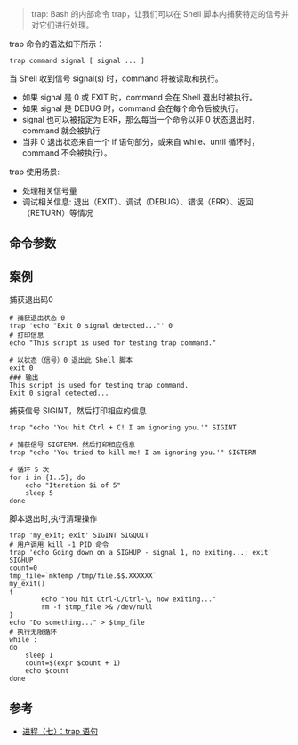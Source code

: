 > trap: Bash 的内部命令 trap，让我们可以在 Shell 脚本内捕获特定的信号并对它们进行处理。


trap 命令的语法如下所示：

    trap command signal [ signal ... ]

当 Shell 收到信号 signal(s) 时，command 将被读取和执行。

* 如果 signal 是 0 或 EXIT 时，command 会在 Shell 退出时被执行。
* 如果 signal 是 DEBUG 时，command 会在每个命令后被执行。
* signal 也可以被指定为 ERR，那么每当一个命令以非 0 状态退出时，command 就会被执行
* 当非 0 退出状态来自一个 if 语句部分，或来自 while、until 循环时，command 不会被执行）。

trap 使用场景:

- 处理相关信号量
- 调试相关信息: 退出（EXIT）、调试（DEBUG）、错误（ERR）、返回（RETURN）等情况

命令参数
---


案例
---

捕获退出码0

    # 捕获退出状态 0
    trap 'echo "Exit 0 signal detected..."' 0
    # 打印信息
    echo "This script is used for testing trap command."

    # 以状态（信号）0 退出此 Shell 脚本
    exit 0
    ### 输出
    This script is used for testing trap command.
    Exit 0 signal detected...

    
捕获信号 SIGINT，然后打印相应的信息

    trap "echo 'You hit Ctrl + C! I am ignoring you.'" SIGINT

    # 捕获信号 SIGTERM，然后打印相应信息
    trap "echo 'You tried to kill me! I am ignoring you.'" SIGTERM

    # 循环 5 次
    for i in {1..5}; do
        echo "Iteration $i of 5"
        sleep 5
    done

脚本退出时,执行清理操作

    trap 'my_exit; exit' SIGINT SIGQUIT
    # 用户调用 kill -1 PID 命令
    trap 'echo Going down on a SIGHUP - signal 1, no exiting...; exit' SIGHUP
    count=0
    tmp_file=`mktemp /tmp/file.$$.XXXXXX`
    my_exit()
    {
            echo "You hit Ctrl-C/Ctrl-\, now exiting..."
            rm -f $tmp_file >& /dev/null
    }
    echo "Do something..." > $tmp_file
    # 执行无限循环
    while :
    do
        sleep 1
        count=$(expr $count + 1)
        echo $count
    done




参考
---

* [进程（七）：trap 语句](https://www.jianshu.com/p/8f21f12cf756)

